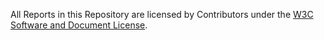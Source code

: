 All Reports in this Repository are licensed by Contributors under the 
[W3C Software and Document
License](http://www.w3.org/Consortium/Legal/2015/copyright-software-and-document).
